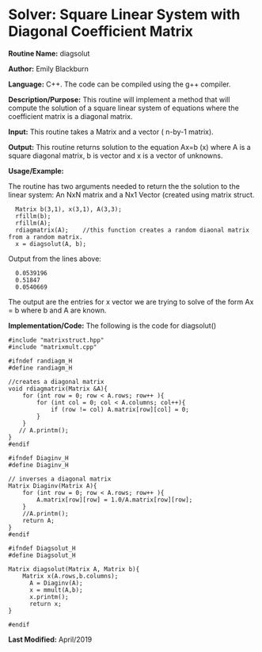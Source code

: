 # Solver: Square Linear System with Diagonal Coefficient Matrix

**Routine Name:**           diagsolut

**Author:** Emily Blackburn

**Language:** C++. The code can be compiled using the g++ compiler.

**Description/Purpose:** This routine will implement a method that will compute the solution of a square linear system of equations where the coefficient matrix is a diagonal matrix.

**Input:** This routine takes a Matrix and a vector ( n-by-1 matrix).

**Output:** This routine returns solution to the equation Ax=b  (x) where A is a square diagonal matrix, b is vector and x is a vector of unknowns.

**Usage/Example:**

The routine has two arguments needed to return the the solution to the linear system: An NxN matrix and a Nx1 Vector (created using matrix struct. 

      Matrix b(3,1), x(3,1), A(3,3);
      rfillm(b);
      rfillm(A);
      rdiagmatrix(A);    //this function creates a random diaonal matrix from a random matrix.
      x = diagsolut(A, b);

Output from the lines above:

      0.0539196
      0.51847
      0.0540669
      
The output are the entries for x vector we are trying to solve of the form Ax = b where b and A are known. 

**Implementation/Code:** The following is the code for diagsolut()

    #include "matrixstruct.hpp"
    #include "matrixmult.cpp"
    
    #ifndef randiagm_H
    #define randiagm_H
    
    //creates a diagonal matrix
    void rdiagmatrix(Matrix &A){  
        for (int row = 0; row < A.rows; row++ ){
            for (int col = 0; col < A.columns; col++){
                if (row != col) A.matrix[row][col] = 0;
            }
        }
       // A.printm();
    }
    #endif

    #ifndef Diaginv_H
    #define Diaginv_H

    // inverses a diagonal matrix 
    Matrix Diaginv(Matrix A){
        for (int row = 0; row < A.rows; row++ ){
            A.matrix[row][row] = 1.0/A.matrix[row][row];
        }
        //A.printm();
        return A;
    }
    #endif

    #ifndef Diagsolut_H
    #define Diagsolut_H

    Matrix diagsolut(Matrix A, Matrix b){
        Matrix x(A.rows,b.columns);
          A = Diaginv(A);
          x = mmult(A,b);
          x.printm();
          return x;
    }

    #endif

**Last Modified:** April/2019
